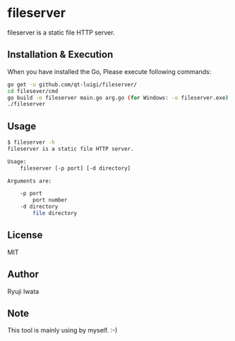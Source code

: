 # fileserver

fileserver is a static file HTTP server.

## Installation & Execution

When you have installed the Go, Please execute following commands:

```sh
go get -u github.com/qt-luigi/fileserver/
cd filesever/cmd
go build -o fileserver main.go arg.go (for Windows: -o fileserver.exe)
./fileserver
```

## Usage

```sh
$ fileserver -h
fileserver is a static file HTTP server.

Usage:
	fileserver [-p port] [-d directory]

Arguments are:

	-p port
		port number
	-d directory
		file directory
```

## License

MIT

## Author

Ryuji Iwata

## Note

This tool is mainly using by myself. :-)

